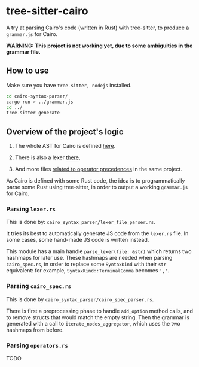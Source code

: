 # tree-sitter-cairo
A try at parsing Cairo's code (written in Rust) with tree-sitter, to produce a `grammar.js` for Cairo.

**WARNING: This project is not working yet, due to some ambiguities in the grammar file.**

## How to use
Make sure you have `tree-sitter, nodejs` installed.
``` sh
cd cairo-syntax-parser/
cargo run > ../grammar.js
cd ../
tree-sitter generate
```


## Overview of the project's logic

1. The whole AST for Cairo is defined [here](https://github.com/starkware-libs/cairo/blob/main/crates/cairo-lang-syntax-codegen/src/cairo_spec.rs).

2. There is also a lexer [there](https://github.com/starkware-libs/cairo/blob/main/crates/cairo-lang-parser/src/lexer.rs),
3. And more files [related to operator precedences](https://github.com/starkware-libs/cairo/blob/main/crates/cairo-lang-parser/src/operators.rs
) in the same project.

 As Cairo is defined with some Rust code, the idea is to programmatically parse some Rust using tree-sitter, in order to output a working `grammar.js` for Cairo. 
 
 ### Parsing `lexer.rs`
 
 This is done by: `cairo_syntax_parser/lexer_file_parser.rs`. 
 
 It tries its best to automatically generate JS code from the `lexer.rs` file. In some cases, some hand-made JS code is written instead.

This module has a main handle `parse_lexer(file: &str)` which returns two hashmaps for later use. These hashmaps are needed when parsing `cairo_spec.rs`, in order to replace some `SyntaxKind` with their `str` equivalent: for example, `SyntaxKind::TerminalComma` becomes `','`.
 
 ### Parsing `cairo_spec.rs`
 
 This is done by `cairo_syntax_parser/cairo_spec_parser.rs`.
 
 There is first a preprocessing phase to handle `add_option` method calls, and to remove structs that would match the empty string.
 Then the grammar is generated with a call to `iterate_nodes_aggregator`, which uses the two hashmaps from before.

### Parsing `operators.rs`
TODO
